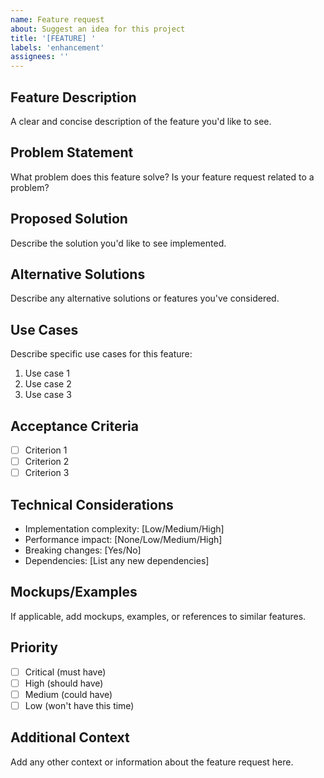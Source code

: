 ```yaml
---
name: Feature request
about: Suggest an idea for this project
title: '[FEATURE] '
labels: 'enhancement'
assignees: ''
---
```


## Feature Description
A clear and concise description of the feature you'd like to see.

## Problem Statement
What problem does this feature solve? Is your feature request related to a problem?

## Proposed Solution
Describe the solution you'd like to see implemented.

## Alternative Solutions
Describe any alternative solutions or features you've considered.

## Use Cases
Describe specific use cases for this feature:
1. Use case 1
2. Use case 2
3. Use case 3

## Acceptance Criteria
- [ ] Criterion 1
- [ ] Criterion 2
- [ ] Criterion 3

## Technical Considerations
- Implementation complexity: [Low/Medium/High]
- Performance impact: [None/Low/Medium/High]
- Breaking changes: [Yes/No]
- Dependencies: [List any new dependencies]

## Mockups/Examples
If applicable, add mockups, examples, or references to similar features.

## Priority
- [ ] Critical (must have)
- [ ] High (should have)
- [ ] Medium (could have)
- [ ] Low (won't have this time)

## Additional Context
Add any other context or information about the feature request here.